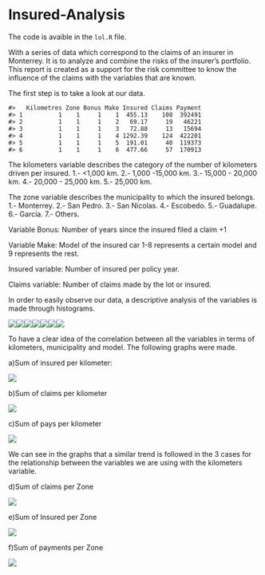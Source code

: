 
<!-- README.md is generated from README.Rmd. Please edit that file -->

# Insured-Analysis

The code is avaible in the `lol.R` file.

With a series of data which correspond to the claims of an insurer in
Monterrey. It is to analyze and combine the risks of the insurer’s
portfolio. This report is created as a support for the risk committee to
know the influence of the claims with the variables that are known.

The first step is to take a look at our data.

    #>   Kilometres Zone Bonus Make Insured Claims Payment
    #> 1          1    1     1    1  455.13    108  392491
    #> 2          1    1     1    2   69.17     19   46221
    #> 3          1    1     1    3   72.88     13   15694
    #> 4          1    1     1    4 1292.39    124  422201
    #> 5          1    1     1    5  191.01     40  119373
    #> 6          1    1     1    6  477.66     57  170913

The kilometers variable describes the category of the number of
kilometers driven per insured. 1.- &lt;1,000 km. 2.- 1,000 -15,000 km.
3.- 15,000 - 20,000 km. 4.- 20,000 - 25,000 km. 5.- 25,000 km.

The zone variable describes the municipality to which the insured
belongs. 1.- Monterrey. 2.- San Pedro. 3.- San Nicolas. 4.- Escobedo.
5.- Guadalupe. 6.- Garcia. 7.- Others.

Variable Bonus: Number of years since the insured filed a claim +1

Variable Make: Model of the insured car 1-8 represents a certain model
and 9 represents the rest.

Insured variable: Number of insured per policy year.

Claims variable: Number of claims made by the lot or insured.

In order to easily observe our data, a descriptive analysis of the
variables is made through histograms.

![](README_files/figure-gfm/pressure-1.png)<!-- -->![](README_files/figure-gfm/pressure-2.png)<!-- -->![](README_files/figure-gfm/pressure-3.png)<!-- -->![](README_files/figure-gfm/pressure-4.png)<!-- -->![](README_files/figure-gfm/pressure-5.png)<!-- -->![](README_files/figure-gfm/pressure-6.png)<!-- -->![](README_files/figure-gfm/pressure-7.png)<!-- -->

To have a clear idea of the correlation between all the variables in
terms of kilometers, municipality and model. The following graphs were
made.

a)Sum of insured per kilometer:

![](README_files/figure-gfm/unnamed-chunk-4-1.png)<!-- -->

b)Sum of claims per kilometer

![](README_files/figure-gfm/unnamed-chunk-5-1.png)<!-- -->

c)Sum of pays per kilometer

![](README_files/figure-gfm/unnamed-chunk-6-1.png)<!-- -->

We can see in the graphs that a similar trend is followed in the 3 cases
for the relationship between the variables we are using with the
kilometers variable.

d)Sum of claims per Zone

![](README_files/figure-gfm/unnamed-chunk-7-1.png)<!-- -->

e)Sum of Insured per Zone

![](README_files/figure-gfm/unnamed-chunk-8-1.png)<!-- -->

f)Sum of payments per Zone

![](README_files/figure-gfm/unnamed-chunk-9-1.png)<!-- -->
